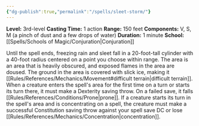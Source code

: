 ```yaml
---
{"dg-publish":true,"permalink":"/spells/sleet-storm/"}
---
```


**Level:** 3rd-level
**Casting Time:** 1 action
**Range:** 150 feet
**Components:** V, S, M (a pinch of dust and a few drops of water)
**Duration:** 1 minute
**School:** [[Spells/Schools of Magic/Conjuration\|Conjuration]]

Until the spell ends, freezing rain and sleet fall in a 20-foot-tall cylinder with a 40-foot radius centered on a point you choose within range. The area is an area that is heavily obscured, and exposed flames in the area are doused.
The ground in the area is covered with slick ice, making it [[Rules/References/Mechanics/Movement#difficult terrain\|difficult terrain]]. When a creature enters the spell's area for the first time on a turn or starts its turn there, it must make a Dexterity saving throw. On a failed save, it falls [[Rules/References/Conditions/Prone\|prone]].
If a creature starts its turn in the spell's area and is concentrating on a spell, the creature must make a successful Constitution saving throw against your spell save DC or lose [[Rules/References/Mechanics/Concentration\|concentration]].
